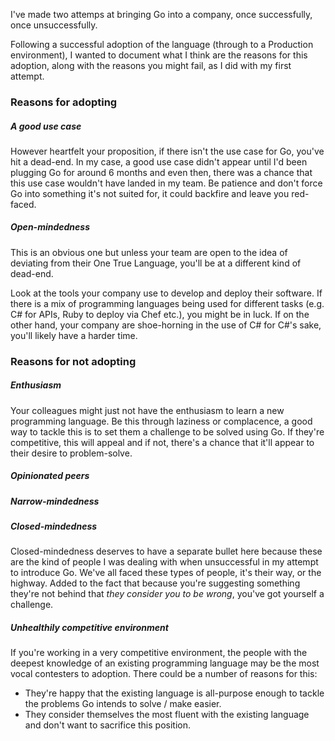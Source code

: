 I've made two attemps at bringing Go into a company, once successfully, once unsuccessfully.

Following a successful adoption of the language (through to a Production environment), I wanted to document what I think are the reasons for this adoption, along with the reasons you might fail, as I did with my first attempt.

### Reasons for adopting

##### A good use case

However heartfelt your proposition, if there isn't the use case for Go, you've hit a dead-end.  In my case, a good use case didn't appear until I'd been plugging Go for around 6 months and even then, there was a chance that this use case wouldn't have landed in my team.  Be patience and don't force Go into something it's not suited for, it could backfire and leave you red-faced.

##### Open-mindedness

This is an obvious one but unless your team are open to the idea of deviating from their One True Language, you'll be at a different kind of dead-end.

Look at the tools your company use to develop and deploy their software.  If there is a mix of programming languages being used for different tasks (e.g. C# for APIs, Ruby to deploy via Chef etc.), you might be in luck.  If on the other hand, your company are shoe-horning in the use of C# for C#'s sake, you'll likely have a harder time.

### Reasons for not adopting

##### Enthusiasm

Your colleagues might just not have the enthusiasm to learn a new programming language.  Be this through laziness or complacence, a good way to tackle this is to set them a challenge to be solved using Go.  If they're competitive, this will appeal and if not, there's a chance that it'll appear to their desire to problem-solve.

##### Opinionated peers
##### Narrow-mindedness
##### Closed-mindedness

Closed-mindedness deserves to have a separate bullet here because these are the kind of people I was dealing with when unsuccessful in my attempt to introduce Go.  We've all faced these types of people, it's their way, or the highway.  Added to the fact that because you're suggesting something they're not behind that *they consider you to be wrong*, you've got yourself a challenge.

##### Unhealthily competitive environment

If you're working in a very competitive environment, the people with the deepest knowledge of an existing programming language may be the most vocal contesters to adoption.  There could be a number of reasons for this:

* They're happy that the existing language is all-purpose enough to tackle the problems Go intends to solve / make easier.
* They consider themselves the most fluent with the existing language and don't want to sacrifice this position.

